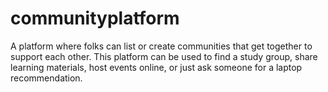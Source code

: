 # communityplatform

A platform where folks can list or create communities that get together to support each other. This platform can be used to find a study group, share learning materials, host events online, or just ask someone for a laptop recommendation.
